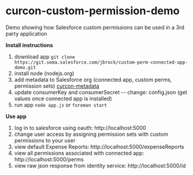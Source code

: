 curcon-custom-permission-demo
=============================

Demo showing how Salesforce custom permissions can be used in a 3rd party application

<strong>Install instructions</strong><br/>
1) download app `git clone https://git.soma.salesforce.com/jbrock/custom-perm-connected-app-demo.git`<br/>
2) install node (nodejs.org)<br/>
3) add metadata to Salesforce org (connected app, custom perms, permission sets) <a href='https://git.soma.salesforce.com/jbrock/curcon-metadata'>curcon-metadata</a><br/>
4) update consumerKey and consumerSecret -- change: config.json (get values once connected app is installed)<br/>
5) run app `node app.js` or `foreman start`<br/>

<strong>Use app</strong><br/>
1) log in to salesforce using oauth: http://localhost:5000<br/>
2) change user access by assigning permission sets with custom permissions to your user<br/>
3) view default Expense Reports: http://localhost:5000/expenseReports<br/>
4) view all permissions associated with connected app: http://localhost:5000/perms<br/>
5) view raw json response from identity service: http://localhost:5000/id<br/>
